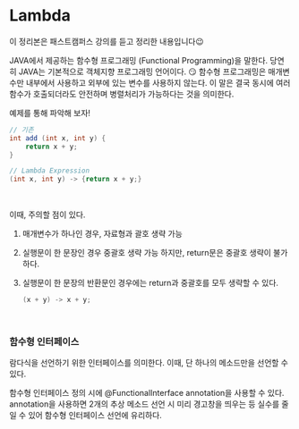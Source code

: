 # Lambda

이 정리본은 패스트캠퍼스 강의를 듣고 정리한 내용입니다😉

JAVA에서 제공하는 함수형 프로그래밍 (Functional Programming)을 말한다. 당연히 JAVA는 기본적으로 객체지향 프로그래밍 언어이다. 😏 함수형 프로그래밍은 매개변수만 내부에서 사용하고 외부에 있는 변수를 사용하지 않는다. 이 말은 결국 동시에 여러 함수가 호출되더라도 안전하며 병렬처리가 가능하다는 것을 의미한다.

예제를 통해 파악해 보자!

```java
// 기존 
int add (int x, int y) {
    return x + y;
}
```

```java
// Lambda Expression
(int x, int y) -> {return x + y;}
```

<br>

이때, 주의할 점이 있다.

1. 매개변수가 하나인 경우, 자료형과 괄호 생략 가능

2. 실행문이 한 문장인 경우 중괄호 생략 가능 하지만, return문은 중괄호 생략이 불가하다.

3. 실행문이 한 문장의 반환문인 경우에는 return과 중괄호를 모두 생략할 수 있다.

   ```java
   (x + y) -> x + y;
   ```

<br>

### 함수형 인터페이스

람다식을 선언하기 위한 인터페이스를 의미한다. 이때, 단 하나의 메소드만을 선언할 수 있다.

함수형 인터페이스 정의 시에 @FunctionalInterface annotation을 사용할 수 있다. annotation을 사용하면 2개의 추상 메소드 선언 시 미리 경고창을 띄우는 등 실수를 줄일 수 있어 함수형 인터페이스 선언에 유리하다.

